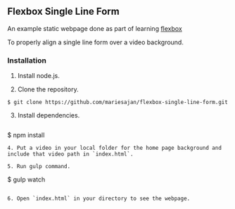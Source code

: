 ## Flexbox Single Line Form

An example static webpage done as part of learning [flexbox](https://css-tricks.com/snippets/css/a-guide-to-flexbox/)

To properly align a single line form over a video background.

### Installation

1. Install node.js.

2. Clone the repository.

  ```
  $ git clone https://github.com/mariesajan/flexbox-single-line-form.git
  ```

3. Install dependencies.

   ```
  $ npm install
  ```
4. Put a video in your local folder for the home page background and include that video path in `index.html`.

5. Run gulp command.

   ```
   $ gulp watch
   ```

6. Open `index.html` in your directory to see the webpage.
